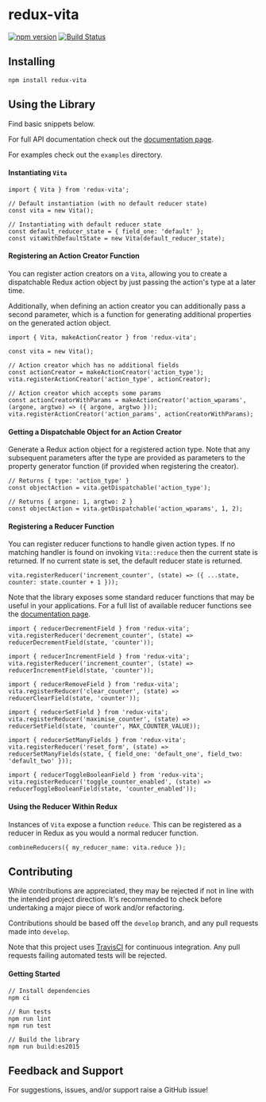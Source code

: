 # redux-vita

[![npm version](https://badge.fury.io/js/redux-vita.svg)](https://badge.fury.io/js/redux-vita)
[![Build Status](https://travis-ci.com/jsau-/redux-vita.svg?branch=master)](https://travis-ci.com/jsau-/redux-vita)

## Installing

`npm install redux-vita`

## Using the Library

Find basic snippets below.

For full API documentation check out the
[documentation page](https://jsau-.github.io/redux-vita).

For examples check out the `examples` directory.

#### Instantiating `Vita`
```
import { Vita } from 'redux-vita';

// Default instantiation (with no default reducer state)
const vita = new Vita();

// Instantiating with default reducer state
const default_reducer_state = { field_one: 'default' };
const vitaWithDefaultState = new Vita(default_reducer_state);
```

#### Registering an Action Creator Function
You can register action creators on a `Vita`, allowing you to create a
dispatchable Redux action object by just passing the action's type at a later
time.

Additionally, when defining an action creator you can additionally pass a
second parameter, which is a function for generating additional properties on
the generated action object.

```
import { Vita, makeActionCreator } from 'redux-vita';

const vita = new Vita();

// Action creator which has no additional fields
const actionCreator = makeActionCreator('action_type');
vita.registerActionCreator('action_type', actionCreator);

// Action creator which accepts some params
const actionCreatorWithParams = makeActionCreator('action_wparams', (argone, argtwo) => ({ argone, argtwo }));
vita.registerActionCreator('action_params', actionCreatorWithParams);
```

#### Getting a Dispatchable Object for an Action Creator
Generate a Redux action object for a registered action type. Note that any
subsequent parameters after the type are provided as parameters to the property
generator function (if provided when registering the creator).

```
// Returns { type: 'action_type' }
const objectAction = vita.getDispatchable('action_type');

// Returns { argone: 1, argtwo: 2 }
const objectAction = vita.getDispatchable('action_wparams', 1, 2);
```

#### Registering a Reducer Function
You can register reducer functions to handle given action types. If no matching
handler is found on invoking `Vita::reduce` then the current state is
returned. If no current state is set, the default reducer state is returned.

```
vita.registerReducer('increment_counter', (state) => ({ ...state, counter: state.counter + 1 }));
```

Note that the library exposes some standard reducer functions that may be useful
in your applications. For a full list of available reducer functions see the
[documentation page](https://jsau-.github.io/redux-vita).

```
import { reducerDecrementField } from 'redux-vita';
vita.registerReducer('decrement_counter', (state) => reducerDecrementField(state, 'counter'));

import { reducerIncrementField } from 'redux-vita';
vita.registerReducer('increment_counter', (state) => reducerIncrementField(state, 'counter'));

import { reducerRemoveField } from 'redux-vita';
vita.registerReducer('clear_counter', (state) => reducerClearField(state, 'counter'));

import { reducerSetField } from 'redux-vita';
vita.registerReducer('maximise_counter', (state) => reducerSetField(state, 'counter', MAX_COUNTER_VALUE));

import { reducerSetManyFields } from 'redux-vita';
vita.registerReducer('reset_form', (state) => reducerSetManyFields(state, { field_one: 'default_one', field_two: 'default_two' }));

import { reducerToggleBooleanField } from 'redux-vita';
vita.registerReducer('toggle_counter_enabled', (state) => reducerToggleBooleanField(state, 'counter_enabled'));
```

#### Using the Reducer Within Redux
Instances of `Vita` expose a function `reduce`. This can be registered as
a reducer in Redux as you would a normal reducer function.

```
combineReducers({ my_reducer_name: vita.reduce });
```

## Contributing

While contributions are appreciated, they may be rejected if not in line with
the intended project direction. It's recommended to check before undertaking a
major piece of work and/or refactoring.

Contributions should be based off the `develop` branch, and any pull requests
made into `develop`.

Note that this project uses [TravisCI](https://travis-ci.org/) for continuous
integration. Any pull requests failing automated tests will be rejected.

#### Getting Started
```
// Install dependencies
npm ci

// Run tests
npm run lint
npm run test

// Build the library
npm run build:es2015
```

## Feedback and Support

For suggestions, issues, and/or support raise a GitHub issue!
